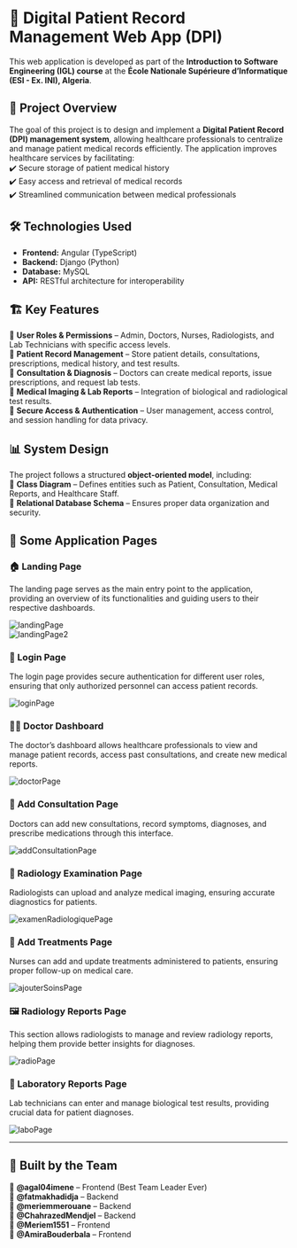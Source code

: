 # 🏥 Digital Patient Record Management Web App (DPI)

This web application is developed as part of the **Introduction to Software Engineering (IGL) course** at the **École Nationale Supérieure d’Informatique (ESI - Ex. INI), Algeria**.

## 📌 Project Overview  
The goal of this project is to design and implement a **Digital Patient Record (DPI) management system**, allowing healthcare professionals to centralize and manage patient medical records efficiently. The application improves healthcare services by facilitating:  
 ✔️ Secure storage of patient medical history  
 ✔️ Easy access and retrieval of medical records  
 ✔️ Streamlined communication between medical professionals  

## 🛠️ Technologies Used  
- **Frontend:** Angular (TypeScript)  
- **Backend:** Django (Python)  
- **Database:** MySQL  
- **API:** RESTful architecture for interoperability  

## 🏗️ Key Features  
 🔹 **User Roles & Permissions** – Admin, Doctors, Nurses, Radiologists, and Lab Technicians with specific access levels.  
 🔹 **Patient Record Management** – Store patient details, consultations, prescriptions, medical history, and test results.  
 🔹 **Consultation & Diagnosis** – Doctors can create medical reports, issue prescriptions, and request lab tests.  
 🔹 **Medical Imaging & Lab Reports** – Integration of biological and radiological test results.  
 🔹 **Secure Access & Authentication** – User management, access control, and session handling for data privacy.  

## 📊 System Design  
The project follows a structured **object-oriented model**, including:  
 📌 **Class Diagram** – Defines entities such as Patient, Consultation, Medical Reports, and Healthcare Staff.  
 📌 **Relational Database Schema** – Ensures proper data organization and security.  


## 📸 Some Application Pages 

### 🏠 Landing Page  
The landing page serves as the main entry point to the application, providing an overview of its functionalities and guiding users to their respective dashboards.  

![landingPage](https://github.com/user-attachments/assets/46e3a324-b680-4b95-88b6-50a6fefc04e7)  
![landingPage2](https://github.com/user-attachments/assets/b2ffd04d-1331-44ce-ad20-9cc80c54a4c3)

### 🔐 Login Page  
The login page provides secure authentication for different user roles, ensuring that only authorized personnel can access patient records.  

![loginPage](https://github.com/user-attachments/assets/78ad952c-f64d-4355-be8c-872cc48247c2)
### 👨‍⚕️ Doctor Dashboard  
The doctor’s dashboard allows healthcare professionals to view and manage patient records, access past consultations, and create new medical reports.  

![doctorPage](https://github.com/user-attachments/assets/bb6c0264-db2b-4ec1-8fbb-687e79f55593)

### 🏥 Add Consultation Page  
Doctors can add new consultations, record symptoms, diagnoses, and prescribe medications through this interface.  

![addConsultationPage](https://github.com/user-attachments/assets/d2b71f5b-2b3b-4682-af3b-aedb5be10a05)

### 📸 Radiology Examination Page  
Radiologists can upload and analyze medical imaging, ensuring accurate diagnostics for patients.  

![examenRadiologiquePage](https://github.com/user-attachments/assets/b671c090-7817-4240-9a87-4e351e269d16)

### 💉 Add Treatments Page  
Nurses can add and update treatments administered to patients, ensuring proper follow-up on medical care.  

![ajouterSoinsPage](https://github.com/user-attachments/assets/afb183a7-91e3-4edc-b4f3-b31dab33f66c)

### 🖼️ Radiology Reports Page  
This section allows radiologists to manage and review radiology reports, helping them provide better insights for diagnoses.  

![radioPage](https://github.com/user-attachments/assets/d06c7b45-9424-4b6e-92e0-3892e03ed473)

### 🧪 Laboratory Reports Page  
Lab technicians can enter and manage biological test results, providing crucial data for patient diagnoses.  

![laboPage](https://github.com/user-attachments/assets/4eb2586e-c983-4c29-81da-db3934ba559a)

---

## 🚀 Built by the Team  

👑 **@agal04imene** – Frontend (Best Team Leader Ever)  
🔹 **@fatmakhadidja** – Backend  
🔹 **@meriemmerouane** – Backend  
🔹 **@ChahrazedMendjel** – Backend  
🎨 **@Meriem1551** – Frontend  
🎨 **@AmiraBouderbala** – Frontend   
